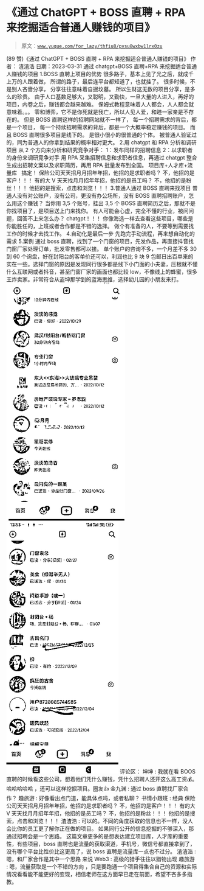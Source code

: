 # 《通过 ChatGPT + BOSS 直聘 + RPA 来挖掘适合普通人赚钱的项目》

> 原文：[`www.yuque.com/for_lazy/thfiu8/pvsu8wxbw1lrx0zu`](https://www.yuque.com/for_lazy/thfiu8/pvsu8wxbw1lrx0zu)

<ne-h2 id="1544e8ef" data-lake-id="1544e8ef"><ne-heading-ext><ne-heading-anchor></ne-heading-anchor><ne-heading-fold></ne-heading-fold></ne-heading-ext><ne-heading-content><ne-text id="u57b7e956">(89 赞)《通过 ChatGPT + BOSS 直聘 + RPA 来挖掘适合普通人赚钱的项目》</ne-text></ne-heading-content></ne-h2> <ne-p id="uffaba948" data-lake-id="uffaba948"><ne-text id="uec992f59">作者： 渣渣浩</ne-text></ne-p> <ne-p id="u3b4c7034" data-lake-id="u3b4c7034"><ne-text id="ub519f262">日期：2023-03-31</ne-text></ne-p> <ne-p id="u0653e219" data-lake-id="u0653e219"><ne-text id="u771d79b4">通过 chatgpt+BOSS 直聘+RPA 来挖掘适合普通人赚钱的项目</ne-text></ne-p> <ne-p id="u996d36c6" data-lake-id="u996d36c6"><ne-text id="uf968b668">1.BOSS 直聘上项目的优势</ne-text></ne-p> <ne-p id="ub219aef1" data-lake-id="ub219aef1"><ne-text id="uc4af703d">很多路子，基本上见了光之后，就成千上万的人跟着做，</ne-text> <ne-text id="uc414ccf7">所谓的路子，最后连平台都知道了，也就挂了。</ne-text> <ne-text id="uf4f113c7">很多时候，不是别人吝啬分享，</ne-text> <ne-text id="ud11f7645">分享往往意味着自掘坟墓。</ne-text> <ne-text id="ue748b5f0">所以生财这无数的项目分享，是多么的珍贵。</ne-text> <ne-text id="u776ced43">由于人口基数足够大，又聪明，又勤快，一旦大量的人进入，再好的项目，内卷之后，赚钱都会越来越难。</ne-text> <ne-text id="ue280e2d9">保姆式教程意味着人人都会，人人都会就意味着。。。</ne-text> <ne-text id="u13cea4ee">零和博弈，它不是你死就是我亡，所以人见人爱，和睦一家亲是不存在的。</ne-text> <ne-text id="u96186825">但是 BOSS 直聘这样的招聘网站就不一样了，</ne-text> <ne-text id="ud969dd51">每一个招聘需求的背后，都是一个项目，</ne-text> <ne-text id="u86ec67ab">每一个持续招聘需求的背后，都是一个大概率稳定赚钱的项目。</ne-text> <ne-text id="u7d9a00cf">而且 BOSS 直聘很多项目是线下的。</ne-text> <ne-text id="u4b5e8b22">是很小很小的很普通的个体。</ne-text> <ne-text id="u27c12ead">被普通人验证过的，同为普通人的你拿到结果的概率相对更大。</ne-text></ne-p> <ne-p id="u6b5fe00d" data-lake-id="u6b5fe00d"><ne-text id="u3c5b5ccf">2.用 chatgpt 和 RPA 分析和调研项目</ne-text></ne-p> <ne-p id="u4c6f4efa" data-lake-id="u4c6f4efa"><ne-text id="ue4cd9031">从 2 个方向来分析和研究竞争对手：</ne-text> <ne-text id="u9f094a40">1：发布同样的招聘信息</ne-text> <ne-text id="ubf5c3ab0">2：以求职者的身份来调研竞争对手</ne-text> <ne-text id="u4c614578">用 RPA 采集招聘信息和求职者信息，再通过 chatgpt 整合生成出招聘文案以及求职简历，再用 RPA 批量发布到全国。</ne-text> <ne-text id="u7923bc7c">项目库+人才库+流量库   搞定！</ne-text> <ne-text id="uf834c056">保险公司天天招月月招年年招，他招的是求职者吗？</ne-text> <ne-text id="u81ac5f93">不，他招的是客户！！！</ne-text> <ne-text id="u2696aa63">有的大 V 天天找月月招年年招，他招的是员工吗？</ne-text> <ne-text id="u8336ba48">不，他招的是粉丝！！！</ne-text> <ne-text id="udbd6e1fa">他招的是搜索，点击和浏览！！！</ne-text></ne-p> <ne-p id="ud7bab62b" data-lake-id="ud7bab62b"><ne-text id="u15d45c02">3.普通人通过 BOSS 直聘来找项目</ne-text></ne-p> <ne-p id="u73e7cd76" data-lake-id="u73e7cd76"><ne-text id="u81158f9f">普通人没有对公账户，没有公司，更没有办公场所，没有 BOSS 直聘招聘账户，怎么用这个赚钱？</ne-text> <ne-text id="u8d4ffbba">当你用 3,5 个账号，挂出 3,5 个 BOSS 直聘简历之后，那就不是你找项目了，是项目送上门来找你。</ne-text> <ne-text id="uf38b049b">有人可能会心虚，完全不懂的行业，被问问题，回答不上来怎么办？</ne-text></ne-p> <ne-p id="u2b4ff247" data-lake-id="u2b4ff247"><ne-text id="u73762b20">chatgpt！！！</ne-text></ne-p> <ne-p id="u16397d7d" data-lake-id="u16397d7d"><ne-text id="u100ce61a">你像海选一样去查看这些项目，哪些是你能胜任的，上班或者合作都是不错的选择。</ne-text> <ne-text id="u373c3db4">做个有准备的人，不要等到需要找工作的时候才去找工作。</ne-text></ne-p> <ne-p id="ufbf400b3" data-lake-id="ufbf400b3"><ne-text id="uda4613af">4.自动化是最后一步</ne-text></ne-p> <ne-p id="u2e9b6039" data-lake-id="u2e9b6039"><ne-text id="ubee6ddec">先跑完手动流程，再来想自动化的需求</ne-text></ne-p> <ne-p id="uaf05f3c0" data-lake-id="uaf05f3c0"><ne-text id="uba1c75be">5.案例</ne-text></ne-p> <ne-p id="ubc7a0b96" data-lake-id="ubc7a0b96"><ne-text id="ue95232d6">通过 boss 直聘，找到了一个门窗的项目，先发作品，再直接抖音找门窗厂家处理订单，批发零售都可以接。</ne-text> <ne-text id="u84fbfc62">单个账户的咨询不多，一个月差不多 30 到 60 个询盘，好在封阳台的客单价还可以，利润也比 9 块 9 包邮日出百单来的实在一些。选择门窗的原因是发现同行很多都是线下小门面的小夫妻，压根就不懂什么互联网或者抖音，甚至门窗厂家的画面也都比较 low，不像线上的蜂蜜，很多王炸卖家。非常符合从盗坤那学到的蓝海思维，选择幼儿园的小朋友来打。</ne-text><ne-card data-card-name="image" data-card-type="inline" id="PKl5S" data-event-boundary="card">![](img/9ef2f841db58492417d1ec44dbdfefca.png)  <ne-p id="uf4f7404a" data-lake-id="uf4f7404a"><ne-card data-card-name="image" data-card-type="inline" id="Ni2on" data-event-boundary="card">![](img/eefb35338b9054145766ae284c0f09e8.png)  <ne-hole id="u2b66d9c9" data-lake-id="u2b66d9c9"><ne-card data-card-name="hr" data-card-type="block" id="rHcah" data-event-boundary="card"><ne-p id="u132f67e7" data-lake-id="u132f67e7"><ne-text id="ub92241f7">评论区：</ne-text></ne-p> <ne-p id="u987df644" data-lake-id="u987df644"><ne-text id="u170d04b8">坤坤 : 我就在看 BOOS 直聘的时候看这些公司，想着他们凭什么赚钱，凭什么招聘人还开这么高工资💰。</ne-text> <ne-text id="u0f38fcdd">哈哈哈哈哈 ，还可以这样挖掘项目。圈友👍</ne-text> <ne-text id="u1a70af96">金九渊 : 通过 boss 直聘找厂家合作？</ne-text> <ne-text id="u4f78099e">趣旅游 : 好像看出点门道，能具体点吗，或者私聊？</ne-text> <ne-text id="uc04eafac">书情小跟班 : 经典</ne-text> <ne-text id="u1fc83103">保险公司天天招月月招年年招，他招的是求职者吗？</ne-text> <ne-text id="u57f0b89a">不，他招的是客户！！！</ne-text> <ne-text id="u6180217f">有的大 V 天天找月月招年年招，他招的是员工吗？</ne-text> <ne-text id="uf6f0b4c4">不，他招的是粉丝！！！</ne-text> <ne-text id="u48fdd0e4">他招的是搜索，点击和浏览！！！</ne-text> <ne-text id="ub2ae01c3">渣渣浩 : 可以的。不同的角度获取的信息也不一样，没人会比你的员工更了解你正在做的项目。</ne-text></ne-p> <ne-p id="u15ba58f3" data-lake-id="u15ba58f3"><ne-text id="u03e48d99">如果同行公开的信息挖掘的不够深入，那通过招聘会是一个思路。</ne-text></ne-p> <ne-p id="uc890222b" data-lake-id="uc890222b"><ne-text id="u44d18e03">这篇文章更多的是想表达建立项目库，人才库的重要性，有些项目，boss 直聘也是流量的获取渠道，手机号，微信号都直接拿到了，没有哪个平台比性价比这更高了，说 boss 直聘是流量库一点也不过分。</ne-text> <ne-text id="uf6ed1e56">渣渣浩 : 嗯，和厂家合作是其中一个思路</ne-text> <ne-text id="u6133aab7">来说 Web3 : 高级的猎手往往以猎物出现</ne-text> <ne-text id="uf8221b0c">趣旅游 : 嗯，流量获取是一个不错的方向 ，只是要跑通一个项目得集合自己的资源和实际情况看看能不能更好的变现，相信老师在这方面早已走在前面，希望不吝多多指教。</ne-text></ne-p></ne-card></ne-hole></ne-card></ne-p></ne-card></ne-p>